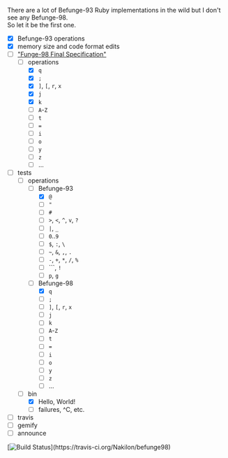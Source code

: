 There are a lot of Befunge-93 Ruby implementations in the wild but I don't see any Befunge-98.  
So let it be the first one.

- [x] Befunge-93 operations
- [x] memory size and code format edits
- [ ] ["Funge-98 Final Specification"](https://github.com/catseye/Funge-98/blob/master/doc/funge98.markdown)
  - [ ] operations
    - [x] `q`
    - [x] `;`
    - [x] `]`, `[`, `r`, `x`
    - [x] `j`
    - [x] `k`
    - [ ] `A`-`Z`
    - [ ] `t`
    - [ ] `=`
    - [ ] `i`
    - [ ] `o`
    - [ ] `y`
    - [ ] `z`
    - [ ] ...
- [ ] tests
  - [ ] operations
    - [ ] Befunge-93
      - [x] `@`
      - [ ] `"`
      - [ ] `#`
      - [ ] `>`, `<`, `^`, `v`, `?`
      - [ ] `|`, `_`
      - [ ] `0`..`9`
      - [ ] `$`, `:`, `\`
      - [ ] `~`, `&`, `,`, `.`
      - [ ] `-`, `+`, `*`, `/`, `%`
      - [ ] ```, `!`
      - [ ] `p`, `g`
    - [ ] Befunge-98
      - [x] `q`
      - [ ] `;`
      - [ ] `]`, `[`, `r`, `x`
      - [ ] `j`
      - [ ] `k`
      - [ ] `A`-`Z`
      - [ ] `t`
      - [ ] `=`
      - [ ] `i`
      - [ ] `o`
      - [ ] `y`
      - [ ] `z`
      - [ ] ...
  - [ ] bin
    - [x] Hello, World!
    - [ ] failures, ^C, etc.
- [ ] travis
- [ ] gemify
- [ ] announce

[![Build Status](https://travis-ci.org/Nakilon/befunge98.png?)](https://travis-ci.org/Nakilon/befunge98) 
